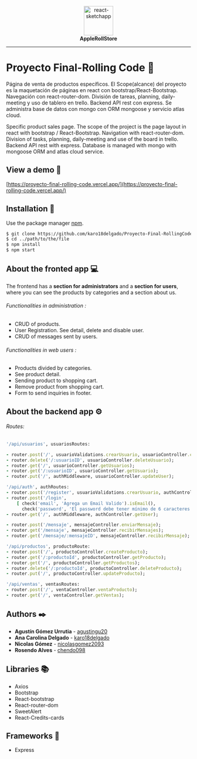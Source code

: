 <div align="center">
  <img alt="react-sketchapp" src="https://www.apple.com/v/accessibility/p/images/overview/hero_logo__bchmmzjnvys2_large_2x.png" style="max-height:150px; width:80; height: auto; max-width:100%" />
</div>
<div align="center">
  <strong>AppleRollStore</strong>
</div>


---


# Proyecto Final-Rolling Code :rocket:
Página de venta de productos específicos.
El Scope(alcance) del proyecto es la maquetación de páginas en react con bootstrap/React-Bootstrap. 
Navegación con react-router-dom. División de tareas, planning, daily-meeting y uso de tablero en trello.
Backend API rest con express. Se administra base de datos con mongo con ORM mongoose y servicio atlas cloud.

Specific product sales page.
The scope of the project is the page layout in react with bootstrap / React-Bootstrap.
Navigation with react-router-dom. Division of tasks, planning, daily-meeting and use of the board in trello.
Backend API rest with express. Database is managed with mongo with mongoose ORM and atlas cloud service.

## View a demo :pushpin:
[https://proyecto-final-rolling-code.vercel.app/](https://proyecto-final-rolling-code.vercel.app/)

## Installation :wrench:

Use the package manager [npm](https://www.npmjs.com/).

```bash
$ git clone https://github.com/karo18delgado/Proyecto-Final-RollingCode.git
$ cd ../path/to/the/file
$ npm install
$ npm start


```
## About the fronted app :computer:
The frontend has a **section for administrators** and a **section for users**, where you can see the products by categories and a section about us.

###### Functionalities in administration :
- CRUD of products.
- User Registration. See detail, delete and disable user.
- CRUD of messages sent by users.
###### Functionalities in web users :
- Products divided by categories.
- See product detail.
- Sending product to shopping cart.
- Remove product from shopping cart.
- Form to send inquiries in footer.

## About the backend app :gear:
###### Routes:
```Ruby
'/api/usuarios', usuariosRoutes:

- router.post('/', usuarioValidations.crearUsuario, usuarioController.crearUsuario);
- router.delete('/:usuarioID', usuarioController.deleteUsuario);
- router.get('/', usuarioController.getUsuarios);
- router.get('/:usuarioID', usuarioController.getUsuario);
- router.put('/', authMiddleware, usuarioController.updateUser);

'/api/auth', authRoutes:
- router.post('/register', usuarioValidations.crearUsuario, authController.register);
- router.post('/login',
    [ check('email', 'Agrega un Email Valido').isEmail(),
      check('password', 'El password debe tener mínimo de 6 caracteres').isLength({ min: 6 }),], authController.login);
- router.get('/', authMiddleware, authController.getUser);

- router.post('/mensaje', mensajeController.enviarMensaje);
- router.get('/mensaje', mensajeController.recibirMensajes);
- router.get('/mensaje/:mensajeID', mensajeController.recibirMensaje);

'/api/productos', productoRoute:
- router.post('/', productoController.createProducto);
- router.get('/:productoId', productoController.getProducto);
- router.get('/', productoController.getProductos);
- router.delete('/:productoId', productoController.deleteProducto);
- router.put('/', productoController.updateProducto);

'/api/ventas', ventasRoutes:
- router.post('/', ventaController.ventaProducto);
- router.get('/', ventaController.getVentas);
```
## Authors :black_nib:
* **Agustín Gómez Urrutia**  - [agustingu20](https://github.com/agustingu20)
* **Ana Carolina Delgado** - [karo18delgado](https://github.com/karo18delgado)
* **Nicolas Gómez** - [nicolasgomez2093](https://github.com/nicolasgomez2093)
* **Rosendo Alves** - [chendo098](https://github.com/chendo098)

## Libraries :books:
- Axios
- Bootstrap
- React-bootstrap
- React-router-dom
- SweetAlert
- React-Credits-cards
## Frameworks :toolbox:
- Express


